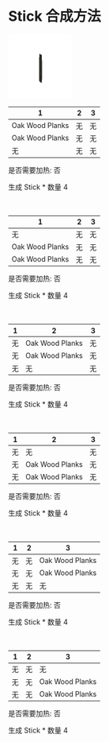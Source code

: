 # Stick 合成方法

![Icon](d4ca5417d333711459f0bd5bad39a540.png)

|1|2|3|
|----|-----|-----|
|Oak Wood Planks|无|无|
|Oak Wood Planks|无|无|
|无|无|无|

是否需要加热: 否

生成 Stick \* 数量 4
<br/> <br/> <br/> 

|1|2|3|
|----|-----|-----|
|无|无|无|
|Oak Wood Planks|无|无|
|Oak Wood Planks|无|无|

是否需要加热: 否

生成 Stick \* 数量 4
<br/> <br/> <br/> 

|1|2|3|
|----|-----|-----|
|无|Oak Wood Planks|无|
|无|Oak Wood Planks|无|
|无|无|无|

是否需要加热: 否

生成 Stick \* 数量 4
<br/> <br/> <br/> 

|1|2|3|
|----|-----|-----|
|无|无|无|
|无|Oak Wood Planks|无|
|无|Oak Wood Planks|无|

是否需要加热: 否

生成 Stick \* 数量 4
<br/> <br/> <br/> 

|1|2|3|
|----|-----|-----|
|无|无|Oak Wood Planks|
|无|无|Oak Wood Planks|
|无|无|无|

是否需要加热: 否

生成 Stick \* 数量 4
<br/> <br/> <br/> 

|1|2|3|
|----|-----|-----|
|无|无|无|
|无|无|Oak Wood Planks|
|无|无|Oak Wood Planks|

是否需要加热: 否

生成 Stick \* 数量 4
<br/> <br/> <br/> 

